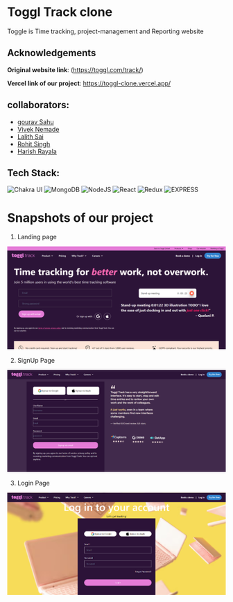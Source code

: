 # Toggl Track clone
 Toggle is Time tracking, project-management and Reporting website

## Acknowledgements

**Original website link**: (https://toggl.com/track/)

**Vercel link of our project**:  https://toggl-clone.vercel.app/


## collaborators:
- [gourav Sahu](https://github.com/gourav017)
- [Vivek Nemade](https://github.com/VivekN11)
- [Lalith Sai](https://github.com/G-LalithSai)
- [Rohit Singh](https://github.com/Rohit24-code)
- [Harish Rayala](https://github.com/HarishRayala)


## Tech Stack:

![Chakra UI](https://img.shields.io/badge/Chakra%20UI-009688?style=for-the-badge&logo=chakraui&logoColor=white)
![MongoDB](https://img.shields.io/badge/-MongoDB-449D48?style=for-the-badge&logo=mongodb&logoColor=white)
![NodeJS](https://img.shields.io/badge/-Node%20js-6EBF20?logo=node.js&logoColor=FFFFFF&style=for-the-badge)
![React](https://img.shields.io/badge/react-%2320232a.svg?style=for-the-badge&logo=react&logoColor=%2361DAFB)
![Redux](https://img.shields.io/badge/redux-673AB7?style=for-the-badge&logo=redux)
![EXPRESS](https://img.shields.io/badge/-Express-191919?style=for-the-badge&logo=express&logoColor=white)

<h1>Snapshots of our project</h1>

1. Landing page

![image](assests/homepage.png) 

2. SignUp Page

![image](assests/Signup.png) 

3. Login Page

![image](assests/Login.png) 
